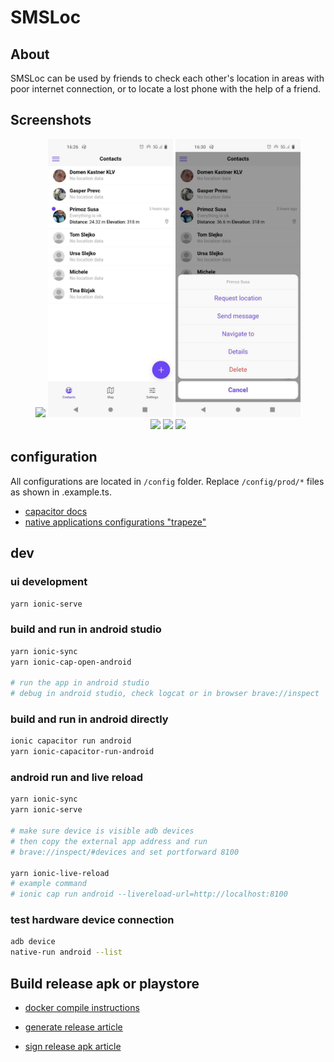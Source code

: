 # SMSLoc

## About

SMSLoc can be used by friends to check each other's location in areas with poor internet connection, or to locate a lost phone with the help of a friend.

## Screenshots

<div align="center">
  <img src="screenshots/1-sidebar.jpg" width="200px" />
  <img src="screenshots/2-contacts.jpg" width="200px" />
  <img src="screenshots/3-actions.jpg" width="200px" />
</div>

<div align="center">
  <img src="screenshots/rain.jpg" width="200px" />
  <img src="screenshots/rain-clouds.jpg" width="200px" />
  <img src="screenshots/5-about.jpg" width="200px" />
</div>

## configuration

All configurations are located in `/config` folder.
Replace `/config/prod/*` files as shown in .example.ts.

- [capacitor docs](https://capacitorjs.com/docs)
- [native applications configurations "trapeze"](https://trapeze.dev/)

## dev

### ui development

```sh
yarn ionic-serve
```

### build and run in android studio

```sh
yarn ionic-sync
yarn ionic-cap-open-android

# run the app in android studio
# debug in android studio, check logcat or in browser brave://inspect
```

### build and run in android directly

```sh
ionic capacitor run android
yarn ionic-capacitor-run-android
```

### android run and live reload

```sh
yarn ionic-sync
yarn ionic-serve

# make sure device is visible adb devices
# then copy the external app address and run
# brave://inspect/#devices and set portforward 8100

yarn ionic-live-reload
# example command
# ionic cap run android --livereload-url=http://localhost:8100
```

### test hardware device connection

```sh
adb device
native-run android --list
```

## Build release apk or playstore

- [docker compile instructions](/deploy/docker/README.md)

- [generate release article](https://ionicframework.com/docs/deployment/play-store)
- [sign release apk article](https://developer.android.com/studio/publish/app-signing)
